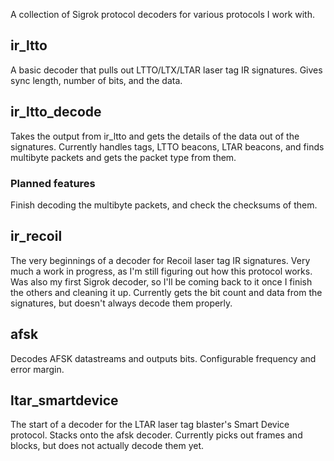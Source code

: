 A collection of Sigrok protocol decoders for various protocols I work with.

## ir_ltto

A basic decoder that pulls out LTTO/LTX/LTAR laser tag IR signatures. Gives sync length, number of bits, and the data.

## ir_ltto_decode

Takes the output from ir_ltto and gets the details of the data out of the signatures. Currently handles tags, LTTO beacons, LTAR beacons, and finds multibyte packets and gets the packet type from them.

### Planned features

Finish decoding the multibyte packets, and check the checksums of them.

## ir_recoil

The very beginnings of a decoder for Recoil laser tag IR signatures. Very much a work in progress, as I'm still figuring out how this protocol works. Was also my first Sigrok decoder, so I'll be coming back to it once I finish the others and cleaning it up. Currently gets the bit count and data from the signatures, but doesn't always decode them properly.

## afsk

Decodes AFSK datastreams and outputs bits. Configurable frequency and error margin.

## ltar_smartdevice

The start of a decoder for the LTAR laser tag blaster's Smart Device protocol. Stacks onto the afsk decoder. Currently picks out frames and blocks, but does not actually decode them yet.